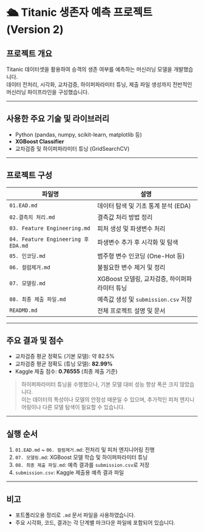# 🛳 Titanic 생존자 예측 프로젝트 (Version 2)

## 프로젝트 개요  
Titanic 데이터셋을 활용하여 승객의 생존 여부를 예측하는 머신러닝 모델을 개발했습니다.  
데이터 전처리, 시각화, 교차검증, 하이퍼파라미터 튜닝, 제출 파일 생성까지 전반적인 머신러닝 파이프라인을 구성했습니다.

---

## 사용한 주요 기술 및 라이브러리  
- Python (pandas, numpy, scikit-learn, matplotlib 등)  
- **XGBoost Classifier**  
- 교차검증 및 하이퍼파라미터 튜닝 (GridSearchCV)

---

## 프로젝트 구성  

| 파일명                     | 설명                                  |  
|----------------------------|-------------------------------------|  
| `01.EAD.md`                | 데이터 탐색 및 기초 통계 분석 (EDA)          |  
| `02.결측치 처리.md`        | 결측값 처리 방법 정리                         |  
| `03. Feature Engineering.md` | 피처 생성 및 파생변수 처리                    |  
| `04. Feature Engineering 후 EDA.md` | 파생변수 추가 후 시각화 및 탐색              |  
| `05. 인코딩.md`            | 범주형 변수 인코딩 (One-Hot 등)              |  
| `06. 컬럼제거.md`          | 불필요한 변수 제거 및 정리                   |  
| `07. 모델링.md`            | XGBoost 모델링, 교차검증, 하이퍼파라미터 튜닝 |  
| `08. 최종 제출 파일.md`    | 예측값 생성 및 `submission.csv` 저장         |  
| `READMD.md`                | 전체 프로젝트 설명 및 문서                    |

---

## 주요 결과 및 점수  

- 교차검증 평균 정확도 (기본 모델): 약 82.5%  
- 교차검증 평균 정확도 (튜닝 모델): **82.99%**  
- Kaggle 제출 점수: **0.76555** (최종 제출 기준)  

> 하이퍼파라미터 튜닝을 수행했으나, 기본 모델 대비 성능 향상 폭은 크지 않았습니다.  
> 이는 데이터의 특성이나 모델의 안정성 때문일 수 있으며, 추가적인 피처 엔지니어링이나 다른 모델 탐색이 필요할 수 있습니다.

---

## 실행 순서  

1. `01.EAD.md` ~ `06. 컬럼제거.md`: 전처리 및 피처 엔지니어링 진행  
2. `07. 모델링.md`: XGBoost 모델 학습 및 하이퍼파라미터 튜닝  
3. `08. 최종 제출 파일.md`: 예측 결과를 `submission.csv`로 저장  
4. `submission.csv`: Kaggle 제출용 예측 결과 파일

---

## 비고  
- 포트폴리오용 정리로 `.md` 문서 파일을 사용하였습니다.  
- 주요 시각화, 코드, 결과는 각 단계별 마크다운 파일에 포함되어 있습니다.
